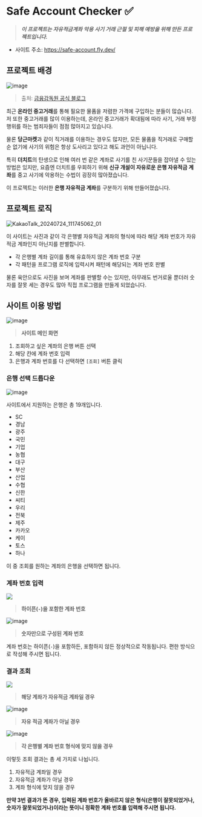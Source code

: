 # Safe Account Checker ✅

> _**이 프로젝트는 자유적금계좌 악용 사기 거래 근절 및 피해 예방을 위해 만든 프로젝트입니다.**_
- 사이트 주소: https://safe-account.fly.dev/

## 프로젝트 배경
![image](https://github.com/user-attachments/assets/a93ccefe-650e-44d8-aeb8-7b1cb439fb1d)
> 출처: [금융감독원 공식 블로그](https://m.blog.naver.com/fss2009/223402293345)

최근 **온라인 중고거래**를 통해 필요한 물품을 저렴한 가격에 구입하는 분들이 많습니다. 저 또한 중고거래를 많이 이용하는데, 온라인 중고거래가 확대됨에 따라 사기, 거래 부정행위를 하는 범죄자들이 점점 많아지고 있습니다.

물론 **당근마켓**과 같이 직거래를 이용하는 경우도 많지만, 모든 물품을 직거래로 구매할 순 없기에 사기의 위험은 항상 도사리고 있다고 해도 과언이 아닙니다.

특히 **더치트**의 탄생으로 인해 여러 번 같은 계좌로 사기를 친 사기꾼들을 잡아낼 수 있는 방법은 있지만, 요즘엔 더치트를 우회하기 위해 **신규 개설이 자유로운 은행 자유적금 계좌**를 중고 사기에 악용하는 수법이 굉장히 많아졌습니다.

이 프로젝트는 이러한 **은행 자유적금 계좌**를 구분하기 위해 만들어졌습니다.

## 프로젝트 로직
![KakaoTalk_20240724_111745062_01](https://github.com/user-attachments/assets/70c26851-b01f-4520-b0fe-d2c74297df4e)

이 사이트는 사진과 같이 각 은행별 자유적금 계좌의 형식에 따라 해당 계좌 번호가 자유적금 계좌인지 아닌지를 판별합니다.

- 각 은행별 계좌 길이를 통해 유효하지 않은 계좌 번호 구분
- 각 패턴을 프로그램 로직에 입력시켜 패턴에 해당되는 계좌 번호 판별

물론 육안으로도 사진을 보며 계좌를 판별할 수는 있지만, 아무래도 번거로울 뿐더러 숫자를 잘못 세는 경우도 많아 직접 프로그램을 만들게 되었습니다.

## 사이트 이용 방법
![image](https://github.com/user-attachments/assets/62bc8cdd-7d49-43cb-933d-783988961c22)
> **사이트 메인 화면**
1. 조회하고 싶은 계좌의 은행 버튼 선택
2. 해당 칸에 계좌 번호 입력
3. 은행과 계좌 번호를 다 선택하면 `[조회]` 버튼 클릭

### 은행 선택 드롭다운
![image](https://github.com/user-attachments/assets/50eb72a7-0030-45ce-b35f-28c08137300e)

사이트에서 지원하는 은행은 총 19개입니다.
- SC
- 경남
- 광주
- 국민
- 기업
- 농협
- 대구
- 부산
- 산업
- 수협
- 신한
- 씨티
- 우리
- 전북
- 제주
- 카카오
- 케이
- 토스
- 하나

이 중 조회를 원하는 계좌의 은행을 선택하면 됩니다.

### 계좌 번호 입력
![](https://velog.velcdn.com/images/chanmi125/post/be55f79e-efb5-4bb1-ada3-b09bfa097fbd/image.png)
> **하이픈(`-`)을 포함한 계좌 번호**

![image](https://github.com/user-attachments/assets/49622ad5-7c82-4f9c-b6a6-795d03899a1d)
> **숫자만으로 구성된 계좌 번호**

계좌 번호는 하이픈(`-`)을 포함하든, 포함하지 않든 정상적으로 작동됩니다. 편한 방식으로 작성해 주시면 됩니다.

### 결과 조회
![](https://velog.velcdn.com/images/chanmi125/post/d691be23-57a7-4d54-8070-e20daccf6b73/image.png)
> **해당 계좌가 자유적금 계좌일 경우**

![image](https://github.com/user-attachments/assets/5536697e-cb04-4d22-94bc-273e7d30712e)
> **자유 적금 계좌가 아닐 경우**

![image](https://github.com/user-attachments/assets/d767a39d-ec41-4234-bc4d-d944a18ad92e)
> **각 은행별 계좌 번호 형식에 맞지 않을 경우**

이렇듯 조회 결과는 총 세 가지로 나뉩니다.

1. 자유적금 계좌일 경우
2. 자유적금 계좌가 아닐 경우
3. 계좌 형식에 맞지 않을 경우

**만약 3번 결과가 뜬 경우, 입력된 계좌 번호가 올바르지 않은 형식(은행이 잘못되었거나, 숫자가 잘못되었거나)이라는 뜻이니 정확한 계좌 번호를 입력해 주시면 됩니다.**
